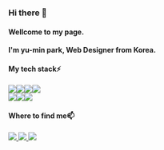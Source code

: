 ### Hi there 👋

<!--
**Yumin-01/Yumin-01** is a ✨ _special_ ✨ repository because its `README.md` (this file) appears on your GitHub profile.

Here are some ideas to get you started:

- 🔭 I’m currently working on ...
- 🌱 I’m currently learning ...
- 👯 I’m looking to collaborate on ...
- 🤔 I’m looking for help with ...
- 💬 Ask me about ...
- 📫 How to reach me: ...
- 😄 Pronouns: ...
- ⚡ Fun fact: ...
-->
<h4>Wellcome to my page.</h4>
<h4>I'm yu-min park, Web Designer from Korea.</h4>

<h4>My tech stack⚡</h4>
<div style="display:flex;" >
  <img src="https://img.shields.io/badge/Html5-E34F26?style=for-the-badge&logo=Html5&logoColor=white">
  <img src="https://img.shields.io/badge/Css3-1572B6?style=for-the-badge&logo=Css3&logoColor=white">
  <img src="https://img.shields.io/badge/Javascript-F7DF1E?style=for-the-badge&logo=javascript&logoColor=white">
  <img src="https://img.shields.io/badge/Figma-F24E1E?style=for-the-badge&logo=Figma&logoColor=white">
</div>
<div style="display:flex;" >
  <img src="https://img.shields.io/badge/Photoshop-31A8FF?style=for-the-badge&logo=adobe photoshop&logoColor=white">
  <img src="https://img.shields.io/badge/Illustrator-FF9A00?style=for-the-badge&logo=adobe Illustrator&logoColor=white">
  <img src="https://img.shields.io/badge/After Effects-9999FF?style=for-the-badge&logo=Adobe After Effects&logoColor=white">
</div>

<h4>Where to find me📫</h4>
<div>
  <a href="https://github.com/Yumin-01">
    <img src="https://img.shields.io/badge/GitHub-181717?style=for-the-badge&logo=GitHub&logoColor=white">
  </a>
  <a href="mailto:qw9720@gmail.com">
    <img src="https://img.shields.io/badge/Gmail-EA4335?style=for-the-badge&logo=Gmail&logoColor=white">
  </a>
    <a href="https://www.instagram.com/bcm_meaning.of.u/">
    <img src="https://img.shields.io/badge/Instagram-E4405F?style=for-the-badge&logo=Instagram&logoColor=white">
  </a>
</div>
